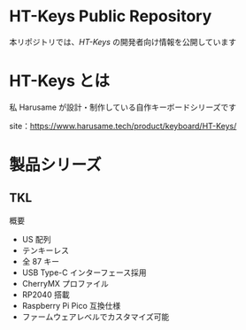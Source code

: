 # HT-Keys Public Repository

本リポジトリでは、_HT-Keys_ の開発者向け情報を公開しています

# HT-Keys とは

私 Harusame が設計・制作している自作キーボードシリーズです

site：<https://www.harusame.tech/product/keyboard/HT-Keys/>

# 製品シリーズ

## TKL

概要

- US 配列
- テンキーレス
- 全 87 キー
- USB Type-C インターフェース採用
- CherryMX プロファイル
- RP2040 搭載
- Raspberry Pi Pico 互換仕様
- ファームウェアレベルでカスタマイズ可能
